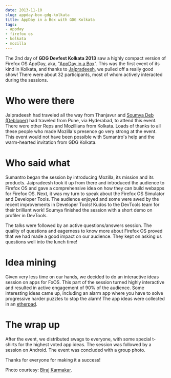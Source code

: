 ```yaml
---
date: 2013-11-10
slug: appday-box-gdg-kolkata
title: AppDay in a Box with GDG Kolkata
tags:
- appday
- firefox os
- kolkata
- mozilla
---
```


The 2nd day of **GDG Devfest Kolkata 2013** saw a highly compact version of Firefox OS AppDay, aka, "[AppDay in a Box](https://reps.mozilla.org/e/firefox-os-appdays-kolkata/)". This was the first event of its kind in Kolkata, and thanks to [Jaipradeesh](https://reps.mozilla.org/u/jai/), we pulled off a really good show! There were about 32 participants, most of whom actively interacted during the sessions.<!-- more -->



# Who were there



Jaipradeesh had traveled all the way from Thanjavur and [Soumya Deb (Debloper)](http://debs.io) had traveled from Pune, via Hyderabad, to attend this event. There were other Reps and Mozillians from Kolkata. Loads of thanks to all these people who made Mozilla's presence go very strong at the event. This event would not have been possible with Sumantro's help and the warm-hearted invitation from GDG Kolkata.



# Who said what



Sumantro began the session by introducing Mozilla, its mission and its products. Jaipradeesh took it up from there and introduced the audience to Firefox OS and gave a comprehensive idea on how they can build webapps for Firefox OS. Next, it was my turn to speak about the Firefox OS Simulator and Developer Tools. The audience enjoyed and some were awed by the recent improvements in Developer Tools! Kudos to the DevTools team for their brilliant work! Soumya finished the session with a short demo on profiler in DevTools.

The talks were followed by an active questions/answers session. The quality of questions and eagerness to know more about Firefox OS proved that we had made a good impact on our audience. They kept on asking us questions well into the lunch time!



# Idea mining



Given very less time on our hands, we decided to do an interactive ideas session on apps for FxOS. This part of the session turned highly interactive and resulted in active engagement of 90% of the audience. Some interesting ideas came up, including an alarm app where you have to solve progressive harder puzzles to stop the alarm! The app ideas were collected in an [etherpad](https://etherpad.mozilla.org/appdaykolkata).



# The wrap up



After the event, we distributed swags to everyone, with some special t-shirts for the highest voted app ideas. The session was followed by a session on Android. The event was concluded with a group photo.

Thanks for everyone for making it a success!

Photo courtesy: [Biraj Karmakar](https://twitter.com/birajkarmakar).

